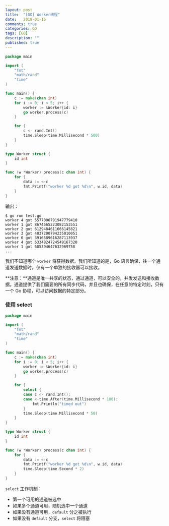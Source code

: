 ```yaml
---
layout: post
title:  "[GO] Worker线程"
date:   2018-01-16
comments: true
categories: GO
tags: [GO]
description: ""
published: true
---
```


```go
package main

import (
    "fmt"
    "math/rand"
    "time"
)

func main() {
    c := make(chan int)
    for i := 0; i < 5; i++ {
        worker := &Worker{id: i}
        go worker.process(c)
    }

    for {
        c <- rand.Int()
        time.Sleep(time.Millisecond * 500)
    }
}

type Worker struct {
    id int
}

func (w *Worker) process(c chan int) {
    for {
        data := <-c
        fmt.Printf("worker %d got %d\n", w.id, data)
    }
}
```

输出：

```
$ go run test.go
worker 4 got 5577006791947779410
worker 1 got 8674665223082153551
worker 2 got 6129484611666145821
worker 3 got 4037200794235010051
worker 0 got 3916589616287113937
worker 4 got 6334824724549167320
worker 1 got 605394647632969758
...
```

我们不知道哪个 `worker` 将获得数据。我们所知道的是，Go 语言确保，往一个通道发送数据时，仅有一个单独的接收器可以接收。

**注意：**通道是唯一共享的状态，通过通道，可以安全的，并发发送和接收数据。通道提供了我们需要的所有同步代码，并且也确保，在任意的特定时刻，只有一个 Go 协程，可以访问数据的特定部分。

### 使用 select

```go
package main

import (
    "fmt"
    "math/rand"
    "time"
)

func main() {
    c := make(chan int)
    for i := 0; i < 5; i++ {
        worker := &Worker{id: i}
        go worker.process(c)
    }

    for {
        select {
        case c <- rand.Int():
        case <-time.After(time.Millisecond * 100):
            fmt.Println("timed out")
        }
        time.Sleep(time.Millisecond * 50)
    }
}

type Worker struct {
    id int
}

func (w *Worker) process(c chan int) {
    for {
        data := <-c
        fmt.Printf("worker %d got %d\n", w.id, data)
        time.Sleep(time.Second * 2)
    }
}
```

`select` 工作机制：

- 第一个可用的通道被选中
- 如果多个通道可用，随机选中一个通道
- 如果没有通道可用，`default` 分之被执行
- 如果没有 `default` 分支，`select` 将阻塞
